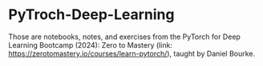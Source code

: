 # PyTroch-Deep-Learning
Those are notebooks, notes, and exercises from the PyTorch for Deep Learning Bootcamp (2024): Zero to Mastery (link: https://zerotomastery.io/courses/learn-pytorch/), taught by Daniel Bourke.
